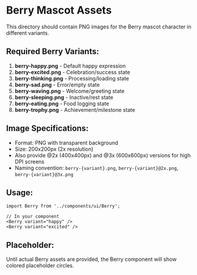 # Berry Mascot Assets

This directory should contain PNG images for the Berry mascot character in different variants.

## Required Berry Variants:

1. **berry-happy.png** - Default happy expression
2. **berry-excited.png** - Celebration/success state
3. **berry-thinking.png** - Processing/loading state
4. **berry-sad.png** - Error/empty state
5. **berry-waving.png** - Welcome/greeting state
6. **berry-sleeping.png** - Inactive/rest state
7. **berry-eating.png** - Food logging state
8. **berry-trophy.png** - Achievement/milestone state

## Image Specifications:

- Format: PNG with transparent background
- Size: 200x200px (2x resolution)
- Also provide @2x (400x400px) and @3x (600x600px) versions for high DPI screens
- Naming convention: `berry-{variant}.png`, `berry-{variant}@2x.png`, `berry-{variant}@3x.png`

## Usage:

```tsx
import Berry from '../components/ui/Berry';

// In your component
<Berry variant="happy" />
<Berry variant="excited" />
```

## Placeholder:

Until actual Berry assets are provided, the Berry component will show colored placeholder circles.
